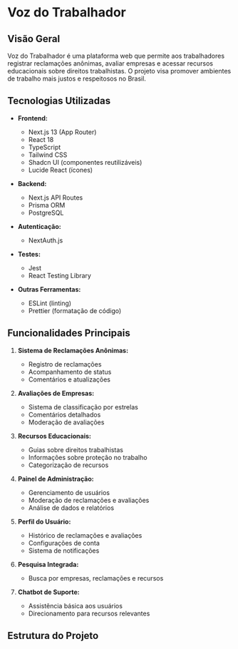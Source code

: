 # Voz do Trabalhador

## Visão Geral

Voz do Trabalhador é uma plataforma web que permite aos trabalhadores registrar reclamações anônimas, avaliar empresas e acessar recursos educacionais sobre direitos trabalhistas. O projeto visa promover ambientes de trabalho mais justos e respeitosos no Brasil.

## Tecnologias Utilizadas

- **Frontend:**
  - Next.js 13 (App Router)
  - React 18
  - TypeScript
  - Tailwind CSS
  - Shadcn UI (componentes reutilizáveis)
  - Lucide React (ícones)

- **Backend:**
  - Next.js API Routes
  - Prisma ORM
  - PostgreSQL

- **Autenticação:**
  - NextAuth.js

- **Testes:**
  - Jest
  - React Testing Library

- **Outras Ferramentas:**
  - ESLint (linting)
  - Prettier (formatação de código)

## Funcionalidades Principais

1. **Sistema de Reclamações Anônimas:**
   - Registro de reclamações
   - Acompanhamento de status
   - Comentários e atualizações

2. **Avaliações de Empresas:**
   - Sistema de classificação por estrelas
   - Comentários detalhados
   - Moderação de avaliações

3. **Recursos Educacionais:**
   - Guias sobre direitos trabalhistas
   - Informações sobre proteção no trabalho
   - Categorização de recursos

4. **Painel de Administração:**
   - Gerenciamento de usuários
   - Moderação de reclamações e avaliações
   - Análise de dados e relatórios

5. **Perfil do Usuário:**
   - Histórico de reclamações e avaliações
   - Configurações de conta
   - Sistema de notificações

6. **Pesquisa Integrada:**
   - Busca por empresas, reclamações e recursos

7. **Chatbot de Suporte:**
   - Assistência básica aos usuários
   - Direcionamento para recursos relevantes

## Estrutura do Projeto

